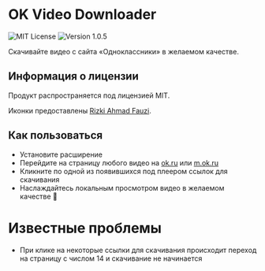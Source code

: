 # OK Video Downloader
![MIT License](https://img.shields.io/github/license/JustKappaMan/OK-Video-Downloader)
![Version 1.0.5](https://img.shields.io/badge/version-1.0.5-blue)

Скачивайте видео с сайта «Одноклассники» в желаемом качестве.
## Информация о лицензии
Продукт распространяется под лицензией MIT.

Иконки предоставлены [Rizki Ahmad Fauzi](https://www.flaticon.com/authors/rizki-ahmad-fauzi).
## Как пользоваться
* Установите расширение
* Перейдите на страницу любого видео на [ok.ru](https://ok.ru/) или [m.ok.ru](https://m.ok.ru/)
* Кликните по одной из появившихся под плеером ссылок для скачивания
* Наслаждайтесь локальным просмотром видео в желаемом качестве 🥳
# Известные проблемы
* При клике на некоторые ссылки для скачивания происходит переход на страницу с числом 14 и скачивание не начинается